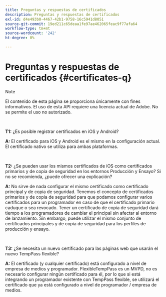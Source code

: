 ```yaml
---
title: Preguntas y respuestas de certificados
description: Preguntas y respuestas de certificados
exl-id: d4e493b0-4467-42b1-9758-16c5941d8051
source-git-commit: 19ed211c65deaa1fe97ae462065feac9f77afa64
workflow-type: tm+mt
source-wordcount: '242'
ht-degree: 0%

---
```


# Preguntas y respuestas de certificados {#certificates-q}

>[!NOTE]
>
>El contenido de esta página se proporciona únicamente con fines informativos. El uso de esta API requiere una licencia actual de Adobe. No se permite el uso no autorizado.

</br>

**T1:** ¿Es posible registrar certificados en iOS y Android?

**A:** El certificado para iOS y Android es el mismo en la configuración actual. El certificado nativo se utiliza para ambas plataformas.

</br>

**T2:** ¿Se pueden usar los mismos certificados de iOS como certificados primarios y de copia de seguridad en los entornos Producción y Ensayo? Si no se recomienda, ¿puede ofrecer una explicación?

**A:** No sirve de nada configurar el mismo certificado como certificado principal y de copia de seguridad. Tenemos el concepto de certificados primarios y de copia de seguridad para que podamos configurar varios certificados para un programador en caso de que el certificado primario caduque o sea revocado. Tener un certificado de copia de seguridad dará tiempo a los programadores de cambiar el principal sin afectar al entorno de lanzamiento. Sin embargo, puede utilizar el mismo conjunto de certificados principales y de copia de seguridad para los perfiles de producción y ensayo.

</br>

**T3:** ¿Se necesita un nuevo certificado para las páginas web que usarán el nuevo TempPass flexible?

**A:** El certificado (y cualquier certificado) está configurado a nivel de empresa de medios y programador. FlexibleTempPass es un MVPD, no es necesario configurar ningún certificado para él, por lo que si está integrando un programador existente con TempPass flexible, se utilizará el certificado que ya está configurado a nivel de programador / empresa de medios.
